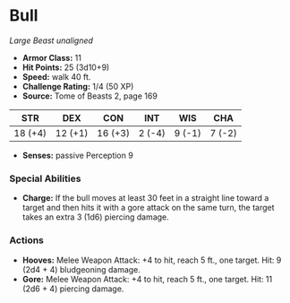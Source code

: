 # Bull

*Large* *Beast* *unaligned*

- **Armor Class:** 11
- **Hit Points:** 25 (3d10+9)
- **Speed:** walk 40 ft.
- **Challenge Rating:** 1/4 (50 XP)
- **Source:** Tome of Beasts 2, page 169

| STR | DEX | CON | INT | WIS | CHA |
| --- | --- | --- | --- | --- | --- |
| 18 (+4) | 12 (+1) | 16 (+3) | 2 (-4) | 9 (-1) | 7 (-2) |

- **Senses:** passive Perception 9

### Special Abilities

- **Charge:** If the bull moves at least 30 feet in a straight line toward a target and then hits it with a gore attack on the same turn, the target takes an extra 3 (1d6) piercing damage.

### Actions

- **Hooves:** Melee Weapon Attack: +4 to hit, reach 5 ft., one target. Hit: 9 (2d4 + 4) bludgeoning damage.
- **Gore:** Melee Weapon Attack: +4 to hit, reach 5 ft., one target. Hit: 11 (2d6 + 4) piercing damage.


